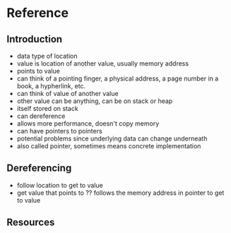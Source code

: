 # Reference



## Introduction

- data type of location
- value is location of another value, usually memory address
- points to value
- can think of a pointing finger, a physical address, a page number in a book, a hypherlink, etc.
- can think of value of another value
- other value can be anything, can be on stack or heap
- itself stored on stack
- can dereference
- allows more performance, doesn't copy memory
- can have pointers to pointers
- potential problems since underlying data can change underneath
- also called pointer, sometimes means concrete implementation



## Dereferencing

- follow location to get to value
- get value that points to
?? follows the memory address in pointer to get to value



## Resources
